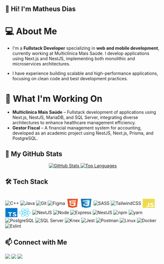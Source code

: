 ## 👋 Hi! I'm Matheus Dias
# 💻 About Me
- I'm a <strong>Fullstack Developer</strong> specializing in <strong>web and mobile development</strong>, currently working at Multiclínica Mais Saúde. I develop applications using Next.js and NestJS, implementing both monolithic and microservices architectures.

- I have experience building scalable and high-performance applications, focusing on clean code and best development practices.

# 🚀 What I'm Working On
- <strong>Multiclínica Mais Saúde</strong> – Fullstack development of applications using Next.js, NestJS, MariaDB, and SQL Server, integrating diverse architectures to enhance healthcare management efficiency.
- <strong>Gestor Fiscal</strong> – A financial management system for accounting, developed as an academic project using NestJS, Next.js, Prisma, and PostgreSQL.

## 🚀 My GitHub Stats

<div align="center">
  <a href="https://github.com/matheus-hi-dias">
    <picture>
      <source 
        srcset="https://github-readme-stats.vercel.app/api?username=matheus-hi-dias&show_icons=true&theme=transparent&hide_border=true&include_all_commits=true&count_private=true&hide_rank=true" 
        media="(prefers-color-scheme: light)" 
      />
      <img 
        src="https://github-readme-stats.vercel.app/api?username=matheus-hi-dias&show_icons=true&theme=transparent&hide_border=true&include_all_commits=true&count_private=true&hide_rank=true" 
        alt="GitHub Stats"
      />
    </picture>
    <picture>
      <source 
        srcset="https://github-readme-stats.vercel.app/api/top-langs/?username=matheus-hi-dias&layout=compact&langs_count=7&theme=transparent&hide_border=true" 
        media="(prefers-color-scheme: light)" 
      />
      <img 
        src="https://github-readme-stats.vercel.app/api/top-langs/?username=matheus-hi-dias&layout=compact&langs_count=7&theme=transparent&hide_border=true" 
        alt="Top Languages"
      />
    </picture>
  </a>
</div>



    
## 🛠️ Tech Stack
<div style="display: inline_block" align="left"><br>
  <img align="center" alt="C++" height="30" width="40" src="https://cdn.jsdelivr.net/gh/devicons/devicon@latest/icons/cplusplus/cplusplus-original.svg" />
  <img align="center" alt="Java" height="30" width="40" src="https://cdn.jsdelivr.net/gh/devicons/devicon@latest/icons/java/java-plain-wordmark.svg" />
  <img align="center" alt="Git" height="30" width="40" src="https://cdn.jsdelivr.net/gh/devicons/devicon@latest/icons/git/git-original.svg" />
  <img align="center" alt="Figma" height="30" width="40" src="https://cdn.jsdelivr.net/gh/devicons/devicon@latest/icons/figma/figma-original.svg" />
  <img align="center" alt="HTML" height="30" width="40" src="https://raw.githubusercontent.com/devicons/devicon/master/icons/html5/html5-original.svg">
  <img align="center" alt="CSS" height="30" width="40" src="https://raw.githubusercontent.com/devicons/devicon/master/icons/css3/css3-original.svg">
  <img align="center" alt="SASS" height="30" width="40" src="https://cdn.jsdelivr.net/gh/devicons/devicon@latest/icons/sass/sass-original.svg" />
  <img align="center" alt="TailwindCSS" height="30" width="40" src="https://cdn.jsdelivr.net/gh/devicons/devicon@latest/icons/tailwindcss/tailwindcss-original-wordmark.svg" />
  <img align="center" alt="JavaScript" height="30" width="40" src="https://raw.githubusercontent.com/devicons/devicon/master/icons/javascript/javascript-plain.svg">
  <img align="center" alt="TypeScript" height="30" width="40" src="https://raw.githubusercontent.com/devicons/devicon/master/icons/typescript/typescript-plain.svg">
  <img align="center" alt="React and React Native" height="30" width="40" src="https://raw.githubusercontent.com/devicons/devicon/master/icons/react/react-original.svg">
  <img align="center" alt="NextJS" height="30" width="40" src="https://cdn.jsdelivr.net/gh/devicons/devicon@latest/icons/nextjs/nextjs-original.svg" />
  <img align="center" alt="Node" height="30" width="40" src="https://cdn.jsdelivr.net/gh/devicons/devicon@latest/icons/nodejs/nodejs-original.svg" />
  <img align="center" alt="Express" height="30" width="40" src="https://cdn.jsdelivr.net/gh/devicons/devicon@latest/icons/express/express-original.svg" />
  <img align="center" alt="NestJS" height="30" width="40" src="https://cdn.jsdelivr.net/gh/devicons/devicon@latest/icons/nestjs/nestjs-original.svg" />
  <img align="center" alt="npm" height="30" width="40" src="https://cdn.jsdelivr.net/gh/devicons/devicon@latest/icons/npm/npm-original-wordmark.svg" />
  <img align="center" alt="yarn" height="30" width="40" src="https://cdn.jsdelivr.net/gh/devicons/devicon@latest/icons/yarn/yarn-original-wordmark.svg" />
  <img align="center" alt="PostgreSQL" height="30" width="40" src="https://cdn.jsdelivr.net/gh/devicons/devicon@latest/icons/postgresql/postgresql-original.svg" />
  <img align="center" alt="SQL Server" height="30" width="40" src="https://cdn.jsdelivr.net/gh/devicons/devicon@latest/icons/microsoftsqlserver/microsoftsqlserver-original.svg" />
  <img align="center" alt="Knex" height="30" width="40" src="https://cdn.jsdelivr.net/gh/devicons/devicon@latest/icons/knexjs/knexjs-original.svg" />
  <img align="center" alt="Jest" height="30" width="40" src="https://cdn.jsdelivr.net/gh/devicons/devicon@latest/icons/jest/jest-plain.svg" />
  <img align="center" alt="Postman" height="30" width="40" src="https://cdn.jsdelivr.net/gh/devicons/devicon@latest/icons/postman/postman-original.svg" />
  <img align="center" alt="Linux" height="30" width="40" src="https://cdn.jsdelivr.net/gh/devicons/devicon@latest/icons/linux/linux-original.svg" />
  <img align="center" alt="Docker" height="30" width="40" src="https://cdn.jsdelivr.net/gh/devicons/devicon@latest/icons/docker/docker-original.svg" />
  <img align="center" alt="Eslint" height="30" width="40" src="https://cdn.jsdelivr.net/gh/devicons/devicon@latest/icons/eslint/eslint-plain-wordmark.svg" />
</div>
  
## 📫 Connect with Me

<div align="left"> 
  <a href="https://instagram.com/im_mhid" target="_blank"><img src="https://img.shields.io/badge/-Instagram-%23E4405F?style=for-the-badge&logo=instagram&logoColor=white" target="_blank"></a>
  <a href = "mailto:hmatheus031@gmail.com"><img src="https://img.shields.io/badge/-Gmail-D14836?style=for-the-badge&logo=gmail&logoColor=white" target="_blank"></a>
  <a href="https://www.linkedin.com/in/matheus-hi-dias" target="_blank"><img src="https://img.shields.io/badge/-LinkedIn-%230077B5?style=for-the-badge&logo=linkedin&logoColor=white" target="_blank"></a> 
</div>
<!---
matheus-hi-dias/matheus-hi-dias is a ✨ special ✨ repository because its `README.md` (this file) appears on your GitHub profile.
You can click the Preview link to take a look at your changes.
--->
